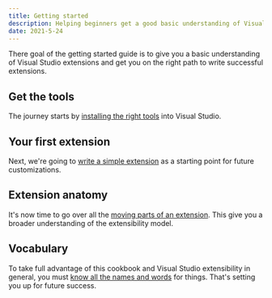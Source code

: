 ```yaml
---
title: Getting started
description: Helping beginners get a good basic understanding of Visual Studio extensibility.
date: 2021-5-24
---
```


There goal of the getting started guide is to give you a basic understanding of Visual Studio extensions and get you on the right path to write successful extensions.

## Get the tools

The journey starts by [installing the right tools](getting-started/get-the-tools.html) into Visual Studio.

## Your first extension

Next, we're going to [write a simple extension](getting-started/your-first-extension.html) as a starting point for future customizations.

## Extension anatomy

It's now time to go over all the [moving parts of an extension](getting-started/extension-anatomy.html). This give you a broader understanding of the extensibility model.

## Vocabulary

To take full advantage of this cookbook and Visual Studio extensibility in general, you must [know all the names and words](getting-started/vocabulary.html) for things. That's setting you up for future success.
